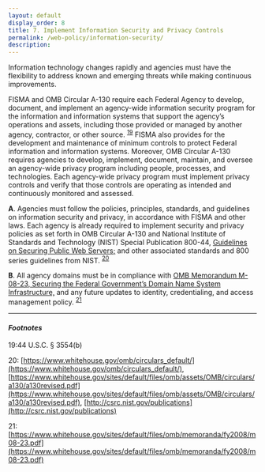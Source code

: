 ```yaml
---
layout: default
display_order: 8
title: 7. Implement Information Security and Privacy Controls 
permalink: /web-policy/information-security/
description:
---
```


Information technology changes rapidly and agencies must have the flexibility to address known and emerging threats while making continuous improvements.

FISMA and OMB Circular A-130 require each Federal Agency to develop, document, and implement an agency-wide information security program for the information and information systems that support the agency’s operations and assets, including those provided or managed by another agency, contractor, or other source. <sup>[19](#myfootnote19)</sup>  FISMA also provides for the development and maintenance of minimum controls to protect Federal information and information systems. Moreover, OMB Circular A-130 requires agencies to develop, implement, document, maintain, and oversee an agency-wide privacy program including people, processes, and technologies. Each agency-wide privacy program must implement privacy controls and verify that those controls are operating as intended and continuously monitored and assessed.

**A**.	Agencies must follow the policies, principles, standards, and guidelines on information security and privacy, in accordance with FISMA and other laws. Each agency is already required to implement security and privacy policies as set forth in OMB Circular A-130  and National Institute of Standards and Technology (NIST) Special Publication 800-44, [Guidelines on Securing Public Web Servers;](http://csrc.nist.gov/publications/) and other associated standards and 800 series guidelines from NIST.  <sup>[20](#myfootnote14)</sup> 

**B**.	All agency domains must be in compliance with [OMB Memorandum M-08-23, Securing the Federal Government’s Domain Name System Infrastructure,](https://www.whitehouse.gov/sites/default/files/omb/memoranda/fy2008/m08-23.pdf) and any future updates to identity, credentialing, and access management policy. <sup>[21](#myfootnote14)</sup> 

*** 
#### *Footnotes* 
<a name="myfootnote1">19</a>:44 U.S.C. § 3554(b) 

<a name="myfootnote12">20</a>: [https://www.whitehouse.gov/omb/circulars_default/](https://www.whitehouse.gov/omb/circulars_default/), [https://www.whitehouse.gov/sites/default/files/omb/assets/OMB/circulars/a130/a130revised.pdf](https://www.whitehouse.gov/sites/default/files/omb/assets/OMB/circulars/a130/a130revised.pdf), [http://csrc.nist.gov/publications](http://csrc.nist.gov/publications)

<a name="myfootnote12">21</a>: [https://www.whitehouse.gov/sites/default/files/omb/memoranda/fy2008/m08-23.pdf](https://www.whitehouse.gov/sites/default/files/omb/memoranda/fy2008/m08-23.pdf) 
